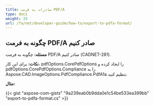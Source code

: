 ```yaml
---
title: صادرات به فرمت PDF/A
type: docs
weight: 33
url: /fa/net/developer-guide/how-to/export-to-pdfa-format/
---
```


## **چگونه به فرمت PDF/A صادر کنیم**

**مسئله:** چگونه به فرمت PDF/A صادر کنیم (CADNET-281).

**نکات:** برای این کار، pdfOptions.CorePdfOptions را ایجاد کرده و pdfOptions.CorePdfOptions.Compliance را به Aspose.CAD.ImageOptions.PdfCompliance.PdfA1a تنظیم کنید.

**مثال:**

{{< gist "aspose-com-gists" "9a239eab0b9dda0e1c54be533ea399bb" "export-to-pdfa-format.cs" >}}
